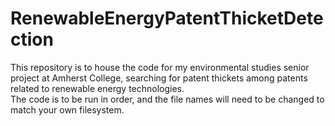 # RenewableEnergyPatentThicketDetection
This repository is to house the code for my environmental studies senior project at Amherst College, searching for patent thickets among patents related to renewable energy technologies.  
The code is to be run in order, and the file names will need to be changed to match your own filesystem.  
